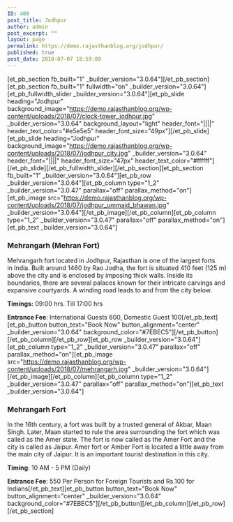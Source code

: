 ```yaml
---
ID: 408
post_title: Jodhpur
author: admin
post_excerpt: ""
layout: page
permalink: https://demo.rajasthanblog.org/jodhpur/
published: true
post_date: 2018-07-07 18:59:09
---
```

[et_pb_section fb_built="1" \_builder\_version="3.0.64"][/et_pb_section][et_pb_section fb_built="1" fullwidth="on" \_builder\_version="3.0.64"][et_pb_fullwidth_slider \_builder\_version="3.0.64"][et_pb_slide heading="Jodhpur" background_image="https://demo.rajasthanblog.org/wp-content/uploads/2018/07/clock-tower_jodhpur.jpg" \_builder\_version="3.0.64" background_layout="light" header_font="||||" header_text_color="#e5e5e5" header_font_size="49px"][/et_pb_slide][et_pb_slide heading="Jodhpur" background_image="https://demo.rajasthanblog.org/wp-content/uploads/2018/07/jodhpur_city.jpg" \_builder\_version="3.0.64" header_font="||||" header_font_size="47px" header_text_color="#ffffff"][/et_pb_slide][/et_pb_fullwidth_slider][/et_pb_section][et_pb_section fb_built="1" \_builder\_version="3.0.64"][et_pb_row \_builder\_version="3.0.64"][et_pb_column type="1_2" \_builder\_version="3.0.47" parallax="off" parallax_method="on"][et_pb_image src="https://demo.rajasthanblog.org/wp-content/uploads/2018/07/jodhpur_ummaid_bhawan.jpg" \_builder\_version="3.0.64"][/et_pb_image][/et_pb_column][et_pb_column type="1_2" \_builder\_version="3.0.47" parallax="off" parallax_method="on"][et_pb_text \_builder\_version="3.0.64"]
### Mehrangarh (Mehran Fort)

<span>Mehrangarh fort located in </span>Jodhpur<span>, </span>Rajasthan<span> is one of the largest forts in </span>India[][1]<span>. Built around 1460 by </span>Rao Jodha<span>, the fort is situated 410 feet (125 m) above the city and is enclosed by imposing thick walls. Inside its boundaries, there are several palaces known for their intricate carvings and expansive courtyards. A winding road leads to and from the city below. </span>

<span><strong>Timings:</strong> 09:00 hrs. Till 17:00 <g class="gr_ gr_20 gr-alert gr_spell gr_inline_cards gr_run_anim ContextualSpelling ins-del multiReplace" id="20" data-gr-id="20">hrs</g></span>

**Entrance Fee**: International Guests 600, Domestic Guest 100[/et_pb_text][et_pb_button button_text="Book Now" button_alignment="center" \_builder\_version="3.0.64" background_color="#7EBEC5"][/et_pb_button][/et_pb_column][/et_pb_row][et_pb_row \_builder\_version="3.0.64"][et_pb_column type="1_2" \_builder\_version="3.0.47" parallax="off" parallax_method="on"][et_pb_image src="https://demo.rajasthanblog.org/wp-content/uploads/2018/07/mehrangarh.jpg" \_builder\_version="3.0.64"][/et_pb_image][/et_pb_column][et_pb_column type="1_2" \_builder\_version="3.0.47" parallax="off" parallax_method="on"][et_pb_text \_builder\_version="3.0.64"]

### Mehrangarh Fort

In the 16th century, a fort was built by a trusted general of Akbar, Maan Singh. Later, Maan started to rule the area surrounding the fort which was called as the Amer state. The fort is now called as the Amer Fort and the city is called as Jaipur. Amer fort or Amber Fort is located a little away from the main city of Jaipur. It is an important tourist destination in this city.

**Timing**: 10 AM - 5 PM (Daily)

**Entrance Fee**: 550 Per Person for Foreign Tourists and Rs.100 for Indians[/et_pb_text][et_pb_button button_text="Book Now" button_alignment="center" \_builder\_version="3.0.64" background_color="#7EBEC5"][/et_pb_button][/et_pb_column][/et_pb_row][/et_pb_section]

 [1]: https://en.wikipedia.org/wiki/India "India"